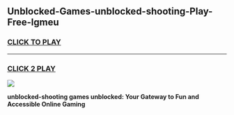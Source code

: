 
## Unblocked-Games-unblocked-shooting-Play-Free-lgmeu
<h3>
<a href="https://premium76.site?title=unblocked-shooting&ref=18A1">CLICK TO PLAY</a></h3>
<hr>

<h3>
<a href="https://premium76.site?title=unblocked-shooting&ref=18A1">CLICK 2 PLAY</a>
  
</h3>

<a href="https://premium76.site?title=unblocked-shooting&ref=18A1"><img src="https://clearcache.store/games.png"></a>


**unblocked-shooting games unblocked: Your Gateway to Fun and Accessible Online Gaming**
